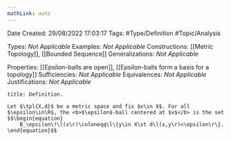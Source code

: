 ```yaml
---
mathLink: auto
---
```


<div class="topSpace"></div>

Date Created: 29/08/2022 17:03:17
Tags: #Type/Definition #Topic/Analysis

Types: <i>Not Applicable</i>
Examples: <i>Not Applicable</i>
Constructions: [[Metric Topology]], [[Bounded Sequence]]
Generalizations: <i>Not Applicable</i>

Properties: [[Epsilon-balls are open]], [[Epsilon-balls form a basis for a topology]]
Sufficiencies: <i>Not Applicable</i>
Equivalences: <i>Not Applicable</i>
Justifications: <i>Not Applicable</i>

``` ad-Definition
title: Definition.

Let $\tpl{X,d}$ be a metric space and fix $x\in X$. For all $\epsilon\in\R$, the <b>$\epsilon$-ball centered at $x$</b> is the set
$$\begin{equation}
    B_\epsilon\!\l(x\r)\coloneqq\l\{y\in X\st d\l(x,y\r)<\epsilon\r\}.
\end{equation}$$

```

